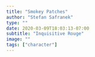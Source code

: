 ```yaml
---
title: "Smokey Patches"
author: "Stefan Safranek"
type: ""
date: 2020-03-09T18:03:13-07:00
subtitle: "Inquisitive Rouge"
image: ""
tags: ["character"]
---
```

